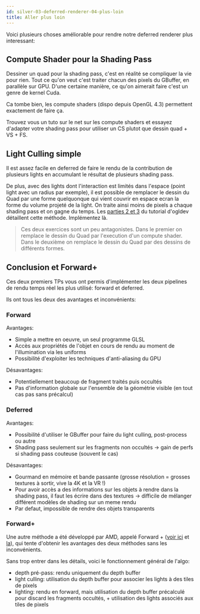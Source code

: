 ```yaml
---
id: silver-03-deferred-renderer-04-plus-loin
title: Aller plus loin
---
```


Voici plusieurs choses améliorable pour rendre notre deferred renderer plus interessant:

## Compute Shader pour la Shading Pass

Dessiner un quad pour la shading pass, c'est en réalité se compliquer la vie pour rien. Tout ce qu'on veut c'est traiter chacun des pixels du GBuffer, en parallèle sur GPU. D'une certaine manière, ce qu'on aimerait faire c'est un genre de kernel Cuda.

Ca tombe bien, les compute shaders (dispo depuis OpenGL 4.3) permettent exactement de faire ça.

Trouvez vous un tuto sur le net sur les compute shaders et essayez d'adapter votre shading pass pour utiliser un CS plutot que dessin quad + VS + FS.

## Light Culling simple

Il est assez facile en deferred de faire le rendu de la contribution de plusieurs lights en accumulant le résultat de plusieurs shading pass.

De plus, avec des lights dont l'interaction est limités dans l'espace (point light avec un radius par exemple), il est possible de remplacer le dessin du Quad par une forme quelquonque qui vient couvrir en espace ecran la forme du volume projeté de la light. On traite ainsi moins de pixels a chaque shading pass et on gagne du temps. Les [parties 2 et 3](http://ogldev.atspace.co.uk/www/tutorial36/tutorial36.html) du tutorial d'ogldev détaillent cette méthode. Implémentez là.

>  Ces deux exercices sont un peu antagonistes. Dans le premier on remplace le dessin du Quad par l'execution d'un compute shader.
Dans le deuxième on remplace le dessin du Quad par des dessins de différents formes.

## Conclusion et Forward+

Ces deux premiers TPs vous ont permis d'implémenter les deux pipelines de rendu temps réel les plus utilisé: forward et deferred.

Ils ont tous les deux des avantages et inconvénients:

### Forward

Avantages:
- Simple a mettre en oeuvre, un seul programme GLSL
- Accès aux propriétés de l'objet en cours de rendu au moment de l'illumination via les uniforms
- Possibilité d'exploiter les techniques d'anti-aliasing du GPU

Désavantages:
- Potentiellement beaucoup de fragment traités puis occultés
- Pas d'information globale sur l'ensemble de la géométrie visible (en tout cas pas sans précalcul)

### Deferred

Avantages:
- Possibilité d'utiliser le GBuffer pour faire du light culling, post-process ou autre
- Shading pass seulement sur les fragments non occultés -> gain de perfs si shading pass couteuse (souvent le cas)

Désavantages:
- Gourmand en mémoire et bande passante (grosse résolution = grosses textures à sortir, vive la 4K et la VR !)
- Pour avoir accès a des informations sur les objets à rendre dans la shading pass, il faut les écrire dans des textures -> difficile de mélanger différent modèles de shading sur un meme rendu
- Par defaut, impossible de rendre des objets transparents

### Forward+

Une autre méthode a été développé par AMD, appelé Forward + ([voir ici](http://www.gdcvault.com/play/1016435/Forward-Rendering-Pipeline-for-Modern) et [la](http://fr.slideshare.net/takahiroharada/forward-34779335)), qui tente d'obtenir les avantages des deux méthodes sans les inconvénients.

Sans trop entrer dans les détails, voici le fonctionnement général de l'algo:

- depth pré-pass: rendu uniquement du depth buffer
- light culling: utilisation du depth buffer pour associer les lights à des tiles de pixels
- lighting: rendu en forward, mais utilisation du depth buffer précalculé pour discard les fragments occultés, + utilisation des lights associés aux tiles de pixels